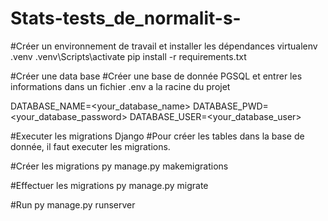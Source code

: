 # Stats-tests_de_normalit-s-
#Créer un environnement de travail et installer les dépendances
virtualenv .venv
.venv\\Scripts\\activate 
pip install -r requirements.txt

#Créer une data base
#Créer une base de donnée PGSQL et entrer les informations dans un fichier .env a la racine du projet

DATABASE_NAME=<your_database_name>
DATABASE_PWD=<your_database_password>
DATABASE_USER=<your_database_user>

#Executer les migrations Django
#Pour créer les tables dans la base de donnée, il faut executer les migrations.

#Créer les migrations
py manage.py makemigrations

#Effectuer les migrations
py manage.py migrate

#Run
py manage.py runserver


